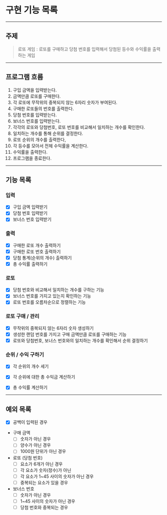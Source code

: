 # 구현 기능 목록 

---
## 주제 
> 로또 게임 : 로또를 구매하고 당첨 번호를 입력해서 당첨된 등수와 수익률을 출력하는 게임 

---
## 프로그램 흐름 
1. 구입 금액을 입력받는다.
2. 금액만큼 로또를 구매한다.
3. 각 로또에 무작위의 중복되지 않는 6자리 숫자가 부여된다.
4. 구매한 로또들의 번호를 출력한다.
5. 당첨 번호를 입력받는다.
6. 보너스 번호를 입력받는다.
7. 각각의 로또와 당첨번호, 로또 번호를 비교해서 일치하는 개수를 확인한다.
8. 일치하는 개수를 통해 순위를 결정한다. 
9. 로또 순위의 개수를 출력한다,
10. 각 등수를 모아서 전체 수익률을 계산한다.
11. 수익률을 출력한다.
12. 프로그램을 종료한다.

---
## 기능 목록 

### 입력 
- [x] 구입 금액 입력받기
- [x] 당첨 번호 입력받기
- [x] 보너스 번호 입력받기

### 출력 
- [x] 구매한 로또 개수 출력하기
- [x] 구매한 로또 번호 출력하기
- [x] 당첨 통계(순위의 개수) 출력하기 
- [x] 총 수익률 출력하기 

### 로또
- [x] 당첨 번호와 비교해서 일치하는 개수를 구하는 기능 
- [x] 보너스 번호를 가지고 있는지 확인하는 기능 
- [x] 로또 번호를 오름차순으로 정렬하는 기능 

### 로또 구매 / 관리
- [x] 무작위의 중복되지 않는 6자리 숫자 생성하기 
- [x] 생성한 랜덤 번호를 가지고 구매 금액만큼 로또를 구매하는 기능
- [x] 로또와 당첨번호, 보너스 번호와의 일치하는 개수를 확인해서 순위 결정하기

### 순위 / 수익 구하기
- [x] 각 순위의 개수 세기
- [x] 각 순위에 대한 총 수익금 계산하기 
- [x] 총 수익률 계산하기


---
## 예외 목록 
- [x] 공백이 입력된 경우 

- 구매 금액
  - [ ] 숫자가 아닌 경우 
  - [ ] 양수가 아닌 경우
  - [ ] 1000원 단위가 아닌 경우

- 로또 (당첨 번호)
  - [ ] 요소가 6개가 아닌 경우
  - [ ] 각 요소가 숫자(정수)가 아닌
  - [ ] 각 요소가 1~45 사이의 숫자가 아닌 경우
  - [ ] 중복되는 요소가 있을 경우

- 보너스 번호
  - [ ] 숫자가 아닌 경우 
  - [ ] 1~45 사이의 숫자가 아닌 경우 
  - [ ] 당첨 번호와 중복되는 경우